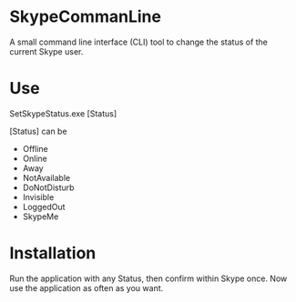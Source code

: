 # SkypeCommanLine
A small command line interface (CLI) tool to change the status of the current Skype user.

# Use
SetSkypeStatus.exe [Status]

[Status] can be
* Offline
* Online
* Away
* NotAvailable
* DoNotDisturb
* Invisible
* LoggedOut
* SkypeMe

# Installation
Run the application with any Status, then confirm within Skype once.
Now use the application as often as you want.
